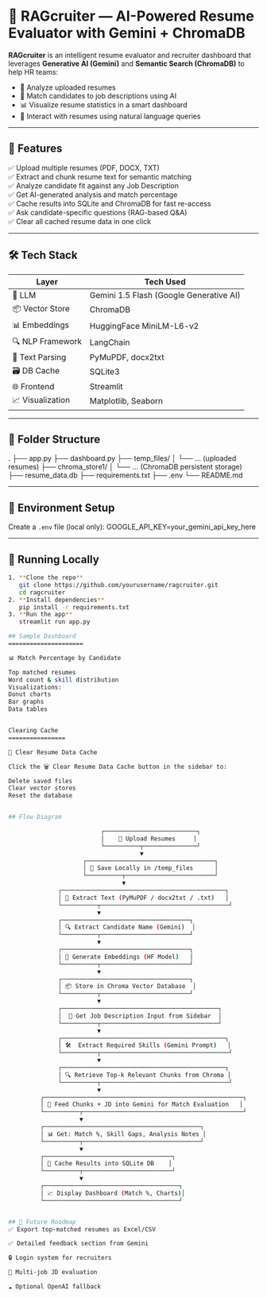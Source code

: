 # 🧠 RAGcruiter — AI-Powered Resume Evaluator with Gemini + ChromaDB

**RAGcruiter** is an intelligent resume evaluator and recruiter dashboard that leverages **Generative AI (Gemini)** and **Semantic Search (ChromaDB)** to help HR teams:

- 📄 Analyze uploaded resumes
- 📌 Match candidates to job descriptions using AI
- 📊 Visualize resume statistics in a smart dashboard
- 💬 Interact with resumes using natural language queries

---

## 🚀 Features

✅ Upload multiple resumes (PDF, DOCX, TXT)  
✅ Extract and chunk resume text for semantic matching  
✅ Analyze candidate fit against any Job Description  
✅ Get AI-generated analysis and match percentage  
✅ Cache results into SQLite and ChromaDB for fast re-access  
✅ Ask candidate-specific questions (RAG-based Q&A)  
✅ Clear all cached resume data in one click  

---

## 🛠 Tech Stack

| Layer           | Tech Used                                |
|----------------|-------------------------------------------|
| 🧠 LLM          | Gemini 1.5 Flash (Google Generative AI)   |
| 📦 Vector Store | ChromaDB                                  |
| 📊 Embeddings   | HuggingFace MiniLM-L6-v2                  |
| 🔍 NLP Framework| LangChain                                 |
| 🧾 Text Parsing | PyMuPDF, docx2txt                         |
| 🗃️ DB Cache     | SQLite3                                    |
| 🌐 Frontend     | Streamlit                                 |
| 📈 Visualization| Matplotlib, Seaborn                       |

---

## 🧬 Folder Structure
.
├── app.py
├── dashboard.py
├── temp_files/
│   └── ... (uploaded resumes)
├── chroma_store1/
│   └── ... (ChromaDB persistent storage)
├── resume_data.db
├── requirements.txt
├── .env
└── README.md


---
## 🔐 Environment Setup
Create a `.env` file (local only):
GOOGLE_API_KEY=your_gemini_api_key_here


---

## 🧪 Running Locally
```bash
1. **Clone the repo**   
   git clone https://github.com/yourusername/ragcruiter.git
   cd ragcruiter
2. **Install dependencies**
   pip install -r requirements.txt
3. **Run the app**
   streamlit run app.py

## Sample Dashboard
=====================

📊 Match Percentage by Candidate

Top matched resumes
Word count & skill distribution
Visualizations:
Donut charts
Bar graphs
Data tables


Clearing Cache
================

🧼 Clear Resume Data Cache

Click the 🗑️ Clear Resume Data Cache button in the sidebar to:

Delete saved files
Clear vector stores
Reset the database


## Flow Diagram

                          ┌──────────────────────────┐
                          │    📁 Upload Resumes     │
                          └──────────┬───────────────┘
                                     ▼
                     ┌────────────────────────────────────┐
                     │ 📝 Save Locally in /temp_files      │
                     └──────────┬─────────────────────────┘
                                ▼
              ┌──────────────────────────────────────────────┐
              │ 📄 Extract Text (PyMuPDF / docx2txt / .txt)   │
              └──────────┬────────────────────────────────────┘
                         ▼
              ┌────────────────────────────────────┐
              │ 🔍 Extract Candidate Name (Gemini)  │
              └──────────┬─────────────────────────┘
                         ▼
              ┌────────────────────────────────────┐
              │ 🧠 Generate Embeddings (HF Model)   │
              └──────────┬─────────────────────────┘
                         ▼
              ┌────────────────────────────────────┐
              │ 📦 Store in Chroma Vector Database  │
              └──────────┬─────────────────────────┘
                         ▼
              ┌────────────────────────────────────────────┐
              │  📜 Get Job Description Input from Sidebar  │
              └──────────┬─────────────────────────────────┘
                         ▼
              ┌──────────────────────────────────────────────┐
              │ 🛠️  Extract Required Skills (Gemini Prompt)   │
              └──────────┬────────────────────────────────────┘
                         ▼
              ┌──────────────────────────────────────────────┐
              │ 🔍 Retrieve Top-k Relevant Chunks from Chroma │
              └──────────┬────────────────────────────────────┘
                         ▼
         ┌────────────────────────────────────────────────────────┐
         │ 🤖 Feed Chunks + JD into Gemini for Match Evaluation   │
         └──────────┬─────────────────────────────────────────────┘
                    ▼
         ┌────────────────────────────────────────────┐
         │ 📊 Get: Match %, Skill Gaps, Analysis Notes │
         └──────────┬─────────────────────────────────┘
                    ▼
         ┌────────────────────────────────────┐
         │ 💾 Cache Results into SQLite DB    │
         └──────────┬─────────────────────────┘
                    ▼
         ┌──────────────────────────────────────┐
         │ 📈 Display Dashboard (Match %, Charts)│
         └──────────────────────────────────────┘


## 🔮 Future Roadmap
✅ Export top-matched resumes as Excel/CSV

✅ Detailed feedback section from Gemini

🔒 Login system for recruiters

💼 Multi-job JD evaluation

☁️ Optional OpenAI fallback


